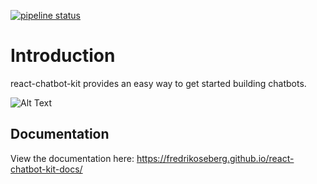 [![pipeline status](https://gitlab.com/FredrikOseberg/react-chatbot-kit/badges/master/pipeline.svg)](https://gitlab.com/FredrikOseberg/react-chatbot-kit/-/commits/master)

# Introduction

react-chatbot-kit provides an easy way to get started building chatbots.

![Alt Text](https://github.com/FredrikOseberg/react-chatbot-kit/blob/master/skybot.gif)

## Documentation

View the documentation here: https://fredrikoseberg.github.io/react-chatbot-kit-docs/
